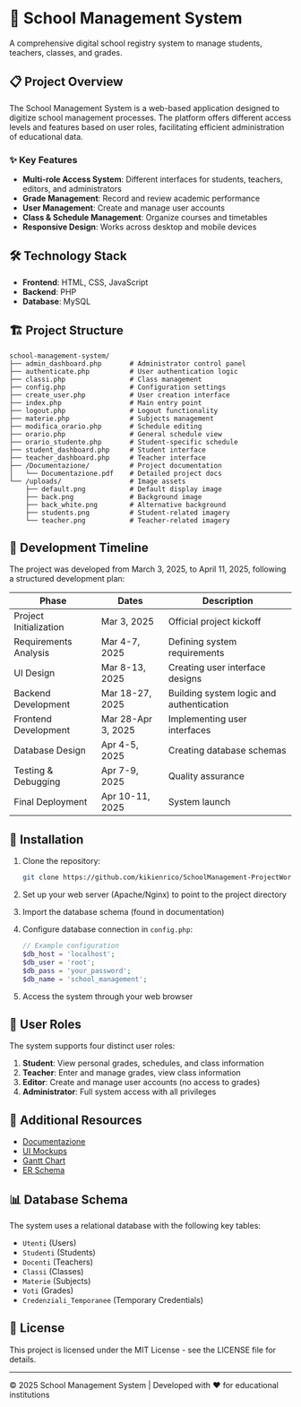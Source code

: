 # 🏫 School Management System

A comprehensive digital school registry system to manage students, teachers, classes, and grades.


## 📋 Project Overview

The School Management System is a web-based application designed to digitize school management processes. The platform offers different access levels and features based on user roles, facilitating efficient administration of educational data.

### ✨ Key Features

- **Multi-role Access System**: Different interfaces for students, teachers, editors, and administrators
- **Grade Management**: Record and review academic performance
- **User Management**: Create and manage user accounts
- **Class & Schedule Management**: Organize courses and timetables
- **Responsive Design**: Works across desktop and mobile devices

## 🛠️ Technology Stack

- **Frontend**: HTML, CSS, JavaScript
- **Backend**: PHP
- **Database**: MySQL

## 🏗️ Project Structure

```
school-management-system/
├── admin_dashboard.php       # Administrator control panel
├── authenticate.php          # User authentication logic
├── classi.php                # Class management
├── config.php                # Configuration settings
├── create_user.php           # User creation interface
├── index.php                 # Main entry point
├── logout.php                # Logout functionality
├── materie.php               # Subjects management
├── modifica_orario.php       # Schedule editing
├── orario.php                # General schedule view
├── orario_studente.php       # Student-specific schedule
├── student_dashboard.php     # Student interface
├── teacher_dashboard.php     # Teacher interface
├── /Documentazione/          # Project documentation
│   └── Documentazione.pdf    # Detailed project docs
└── /uploads/                 # Image assets
    ├── default.png           # Default display image
    ├── back.png              # Background image
    ├── back_white.png        # Alternative background
    ├── students.png          # Student-related imagery
    └── teacher.png           # Teacher-related imagery
```

## 📅 Development Timeline

The project was developed from March 3, 2025, to April 11, 2025, following a structured development plan:

| Phase | Dates | Description |
|-------|-------|-------------|
| Project Initialization | Mar 3, 2025 | Official project kickoff |
| Requirements Analysis | Mar 4-7, 2025 | Defining system requirements |
| UI Design | Mar 8-13, 2025 | Creating user interface designs |
| Backend Development | Mar 18-27, 2025 | Building system logic and authentication |
| Frontend Development | Mar 28-Apr 3, 2025 | Implementing user interfaces |
| Database Design | Apr 4-5, 2025 | Creating database schemas |
| Testing & Debugging | Apr 7-9, 2025 | Quality assurance |
| Final Deployment | Apr 10-11, 2025 | System launch |

## 🚀 Installation

1. Clone the repository:
   ```bash
   git clone https://github.com/kikienrico/SchoolManagement-ProjectWork.git
   ```

2. Set up your web server (Apache/Nginx) to point to the project directory

3. Import the database schema (found in documentation)

4. Configure database connection in `config.php`:
   ```php
   // Example configuration
   $db_host = 'localhost';
   $db_user = 'root';
   $db_pass = 'your_password';
   $db_name = 'school_management';
   ```

5. Access the system through your web browser

## 👥 User Roles

The system supports four distinct user roles:

1. **Student**: View personal grades, schedules, and class information
2. **Teacher**: Enter and manage grades, view class information
3. **Editor**: Create and manage user accounts (no access to grades)
4. **Administrator**: Full system access with all privileges

## 🔗 Additional Resources

- [Documentazione](/Documentazione/Documentazione.pdf)
- [UI Mockups](https://www.canva.com/design/DAGgqqg0AWA/NV8wCs5jJUJIQHGaFym1QA/edit)
- [Gantt Chart](https://www.canva.com/design/DAGnOS1JAuk/zpuYIicTpy5MBzgPF3c5Lg/edit)
- [ER Schema](https://www.canva.com/design/DAGnOalb4ds/soVqHlr9hU_SLHwlTylGZQ/edit)

## 📊 Database Schema

The system uses a relational database with the following key tables:
- `Utenti` (Users)
- `Studenti` (Students)
- `Docenti` (Teachers)
- `Classi` (Classes)
- `Materie` (Subjects)
- `Voti` (Grades)
- `Credenziali_Temporanee` (Temporary Credentials)

## 📝 License

This project is licensed under the MIT License - see the LICENSE file for details.

---

© 2025 School Management System | Developed with ❤️ for educational institutions
